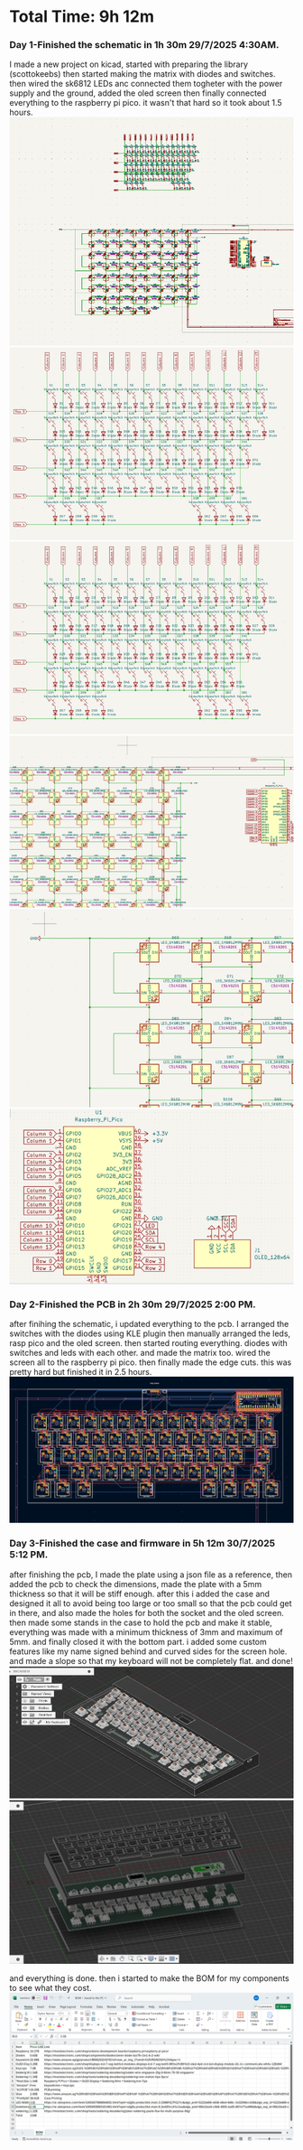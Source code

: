 # Total Time: 9h 12m

### Day 1-Finished the schematic in 1h 30m 29/7/2025 4:30AM.
I made a new project on kicad, started with preparing the library (scottokeebs) then started making the matrix with diodes and switches. then wired the sk6812 LEDs anc connected them togheter with the power supply and the ground, added the oled screen then finally connected everything to the raspberry pi pico. it wasn't that hard so it took about 1.5 hours.
![alt text](SCHEM.png)![alt text](image-6.png)![alt text](image-7.png)![alt text](image-8.png)![alt text](image-9.png)![alt text](image-10.png)
### Day 2-Finished the PCB in 2h 30m 29/7/2025 2:00 PM.
after finihing the schematic, i updated everything to the pcb. I arranged the switches with the diodes using KLE plugin then manually arranged the leds, rasp pico and the oled screen. then started routing everything. diodes with switches and leds with each other. and made the matrix too. wired the screen all to the raspberry pi pico. then finally made the edge cuts. this was pretty hard but finished it in 2.5 hours. 
![alt text](PCB.png)
### Day 3-Finished the case and firmware in 5h 12m 30/7/2025 5:12 PM. 
after finishing the pcb, I made the plate using a json file as a reference, then added the pcb to check the dimensions, made the plate with a 5mm thickness so that it will be stiff enough. after this i added the case and designed it all to avoid being too large or too small so that the pcb could get in there, and also made the holes for both the socket and the oled screen. then made some stands in the case to hold the pcb and make it stable, everything was made with a minimum thickness of 3mm and maximum of 5mm. and finally closed it with the bottom part. i added some custom features like my name signed behind and curved sides for the screen hole. and made a slope so that my keyboard will not be completely flat. and done!
![alt text](<CAD assemled.jpg>)![alt text](CAD.png)

and everything is done.
then i started to make the BOM for my components to see what they cost.
![alt text](image-11.png)
